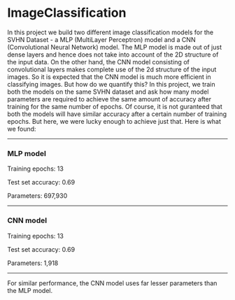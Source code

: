 # ImageClassification
In this project we build two different image classification models for the SVHN Dataset - a MLP (MultiLayer Perceptron) model and a CNN (Convolutional Neural Network) model. The MLP model is made out of just dense layers and hence does not take into account of the 2D structure of the input data. On the other hand, the CNN model consisting of convolutional layers makes complete use of the 2d structure of the input images. So it is expected that the CNN model is much more efficient in classifying images. But how do we quantify this? In this project, we train both the models on the same SVHN dataset and ask how many model parameters are required to achieve the same amount of accuracy after training for the same number of epochs. Of course, it is not guranteed that both the models will have similar accuracy after a certain number of training epochs. But here, we were lucky enough to achieve just that. Here is what we found:

___________________________________
### MLP model 

Training epochs: 13

Test set accuracy: 0.69

Parameters: 697,930

___________________________________
### CNN model

Training epochs: 13

Test set accuracy: 0.69

Parameters: 1,918

___________________________________

For similar performance, the CNN model uses far lesser parameters than the MLP model.
